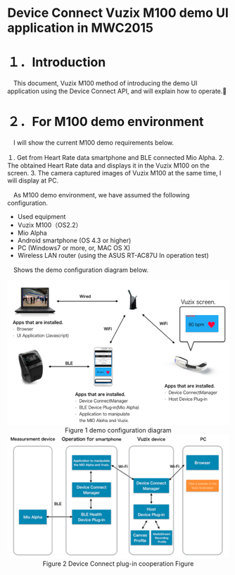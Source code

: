 # Device Connect Vuzix M100 demo UI application in MWC2015


# １．Introduction

　This document, Vuzix M100 method of introducing the demo UI application using the Device Connect API, and will explain how to operate.

# ２．For M100 demo environment

　I will show the current M100 demo requirements below.
　

１. Get from Heart Rate data smartphone and BLE connected Mio Alpha.
2. The obtained Heart Rate data and displays it in the Vuzix M100 on the screen.
3. The camera captured images of Vuzix M100 at the same time, I will display at PC.


　As M100 demo environment, we have assumed the following configuration.

* Used equipment
 * Vuzix M100（OS2.2）
 * Mio Alpha
 * Android smartphone (OS 4.3 or higher)
 * PC (Windows7 or more, or, MAC OS X)
 * Wireless LAN router (using the ASUS RT-AC87U In operation test)
 

　Shows the demo configuration diagram below.

<center><a href="assets/figure1.png target="_blank">
<img src="assets/figure1.png" border="0"
 width="549" height="329" alt="" /></a>
Figure 1 demo configuration diagram</center>


<center><a href="assets/figure2.png target="_blank">
<img src="assets/figure2.png" border="0"
 width="521" height="283" alt="" /></a>
Figure 2 Device Connect plug-in cooperation Figure</center>


